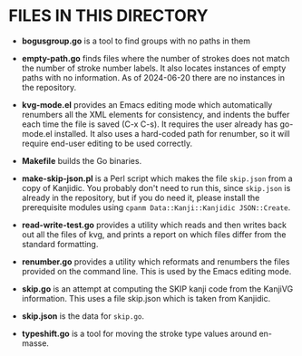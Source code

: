# FILES IN THIS DIRECTORY

* __bogusgroup.go__ is a tool to find groups with no paths in them

* __empty-path.go__ finds files where the number of strokes does not
match the number of stroke number labels. It also locates instances
of empty paths with no information. As of 2024-06-20 there are no
instances in the repository.

* __kvg-mode.el__ provides an Emacs editing mode which automatically
renumbers all the XML elements for consistency, and indents the
buffer each time the file is saved (C-x C-s). It requires the user
already has go-mode.el installed. It also uses a hard-coded path for
renumber, so it will require end-user editing to be used correctly.

* __Makefile__ builds the Go binaries.

* __make-skip-json.pl__ is a Perl script which makes the file
`skip.json` from a copy of Kanjidic. You probably don't need to run
this, since `skip.json` is already in the repository, but if you do
need it, please install the prerequisite modules using `cpanm
Data::Kanji::Kanjidic JSON::Create`.

* __read-write-test.go__ provides a utility which reads and then
writes back out all the files of kvg, and prints a report on which
files differ from the standard formatting.

* __renumber.go__ provides a utility which reformats and renumbers the
files provided on the command line. This is used by the Emacs editing
mode.

* __skip.go__ is an attempt at computing the SKIP kanji code from the
KanjiVG information. This uses a file skip.json which is taken from
Kanjidic.

* __skip.json__ is the data for `skip.go`.

* __typeshift.go__ is a tool for moving the stroke type values around
en-masse.

